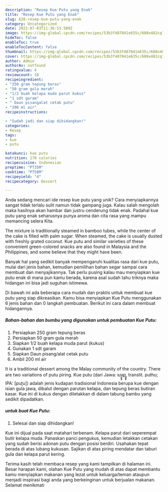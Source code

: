 ```yaml
---
description: "Resep Kue Putu yang Enak"
title: "Resep Kue Putu yang Enak"
slug: 628-resep-kue-putu-yang-enak
category: Uncategorized
date: 2022-07-03T11:36:53.580Z
image: https://img-global.cpcdn.com/recipes/53b3f487041e635c/680x482cq70/kue-putu-foto-resep-utama.jpg
hideToc: false
enableToc: true
enableTocContent: false
thumbnail: https://img-global.cpcdn.com/recipes/53b3f487041e635c/680x482cq70/kue-putu-foto-resep-utama.jpg
cover: https://img-global.cpcdn.com/recipes/53b3f487041e635c/680x482cq70/kue-putu-foto-resep-utama.jpg
author: Admin
authorAv: notfound
ratingvalue: 4
reviewcount: 18
recipeingredient:
- "250 gram tepung beras"
- "50 gram gula merah"
- "1/2 buah kelapa muda parut kukus"
- "1 sdt garam"
- " Daun pisangalat cetak putu"
- "200 ml air"
recipeinstructions:

- "Sudah jadi dan siap dihidangkan!"
categories:
- Resep
tags:
- kue
- putu

katakunci: kue putu 
nutrition: 170 calories
recipecuisine: Indonesian
preptime: "PT35M"
cooktime: "PT58M"
recipeyield: "4"
recipecategory: Dessert

---
```





Anda sedang mencari ide resep kue putu yang unik? Cara menyiapkannya sangat tidak terlalu sulit namun tidak gampang juga. Kalau salah mengolah maka hasilnya akan hambar dan justru cenderung tidak enak. Padahal kue putu yang enak seharusnya punya aroma dan cita rasa yang mampu memancing selera Kita.





The mixture is traditionally steamed in bamboo tubes, while the center of the cake is filled with palm sugar. When steamed, the cake is usually dusted with freshly grated coconut. Kue putu and similar varieties of these convenient green-colored snacks are also found in Malaysia and the Philippines, and some believe that they might have been.

Banyak hal yang sedikit banyak mempengaruhi kualitas rasa dari kue putu, mulai dari jenis bahan, kemudian pemilihan bahan segar sampai cara membuat dan menyajikannya. Tak perlu pusing kalau mau menyiapkan kue putu enak di mana pun kamu berada, karena asal sudah tahu triknya maka hidangan ini bisa jadi suguhan istimewa.






Di bawah ini ada beberapa cara mudah dan praktis untuk membuat kue putu yang siap dikreasikan. Kamu bisa menyiapkan Kue Putu menggunakan 6 jenis bahan dan 0 langkah pembuatan. Berikut ini cara dalam membuat hidangannya.

<!--inarticleads1-->

##### Bahan-bahan dan bumbu yang digunakan untuk pembuatan Kue Putu:

1. Persiapkan 250 gram tepung beras
1. Persiapkan 50 gram gula merah
1. Siapkan 1/2 buah kelapa muda parut (kukus)
1. Gunakan 1 sdt garam
1. Siapkan  Daun pisang/alat cetak putu
1. Ambil 200 ml air


It is a traditional dessert among the Malay community of the country. There are two variations of putu piring. Kue putu (dari Jawa: ꦥꦸꦛꦸ, translit. puthu; IPA: [puʈu]) adalah jenis kudapan tradisional Indonesia berupa kue dengan isian gula jawa, dibalut dengan parutan kelapa, dan tepung beras butiran kasar. Kue ini di kukus dengan diletakkan di dalam tabung bambu yang sedikit dipadatkan. 

<!--inarticleads2-->

#####  untuk buat Kue Putu:


1. Selesai dan siap dihidangkan!

Kue ini dijual pada saat matahari terbenam. Kelapa parut dari seperempat butir kelapa muda. Panaskan panci pengukus, kemudian letakkan cetakan yang sudah berisi adonan putu dengan posisi berdiri. Usahakan tepat berada di atas lubang kukusan. Sajikan di atas piring mendatar dan taburi gula dan kelapa parut kering. 

Terima kasih telah membaca resep yang kami tampilkan di halaman ini. Besar harapan kami, olahan Kue Putu yang mudah di atas dapat membantu kamu menyiapkan makanan yang lezat untuk keluarga/teman ataupun menjadi inspirasi bagi anda yang berkeinginan untuk berjualan makanan. Selamat menikmati
